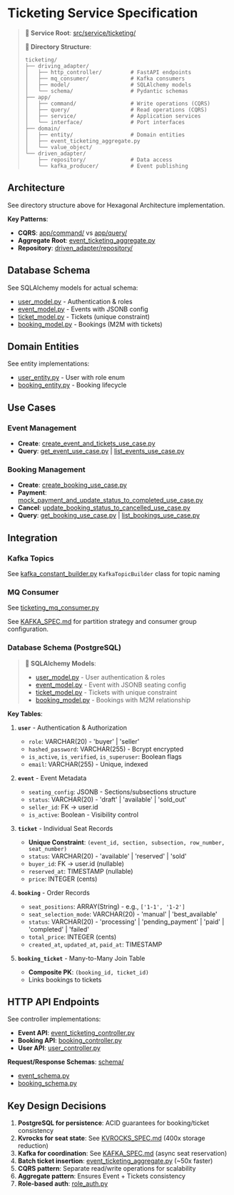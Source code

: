 # Ticketing Service Specification

> **📂 Service Root**: [src/service/ticketing/](../src/service/ticketing/)
>
> **📁 Directory Structure**:
> ```
> ticketing/
> ├── driving_adapter/
> │   ├── http_controller/         # FastAPI endpoints
> │   ├── mq_consumer/             # Kafka consumers
> │   ├── model/                   # SQLAlchemy models
> │   └── schema/                  # Pydantic schemas
> ├── app/
> │   ├── command/                 # Write operations (CQRS)
> │   ├── query/                   # Read operations (CQRS)
> │   ├── service/                 # Application services
> │   └── interface/               # Port interfaces
> ├── domain/
> │   ├── entity/                  # Domain entities
> │   ├── event_ticketing_aggregate.py
> │   └── value_object/
> └── driven_adapter/
>     ├── repository/              # Data access
>     └── kafka_producer/          # Event publishing
> ```

## Architecture

See directory structure above for Hexagonal Architecture implementation.

**Key Patterns**:
- **CQRS**: [app/command/](../src/service/ticketing/app/command/) vs [app/query/](../src/service/ticketing/app/query/)
- **Aggregate Root**: [event_ticketing_aggregate.py](../src/service/ticketing/domain/event_ticketing_aggregate.py)
- **Repository**: [driven_adapter/repository/](../src/service/ticketing/driven_adapter/repository/)

## Database Schema

See SQLAlchemy models for actual schema:
- [user_model.py](../src/service/ticketing/driven_adapter/model/user_model.py) - Authentication & roles
- [event_model.py](../src/service/ticketing/driven_adapter/model/event_model.py) - Events with JSONB config
- [ticket_model.py](../src/service/ticketing/driven_adapter/model/ticket_model.py) - Tickets (unique constraint)
- [booking_model.py](../src/service/ticketing/driven_adapter/model/booking_model.py) - Bookings (M2M with tickets)

## Domain Entities

See entity implementations:
- [user_entity.py](../src/service/ticketing/domain/entity/user_entity.py) - User with role enum
- [booking_entity.py](../src/service/ticketing/domain/entity/booking_entity.py) - Booking lifecycle

## Use Cases

### Event Management
- **Create**: [create_event_and_tickets_use_case.py](../src/service/ticketing/app/command/create_event_and_tickets_use_case.py)
- **Query**: [get_event_use_case.py](../src/service/ticketing/app/query/get_event_use_case.py) | [list_events_use_case.py](../src/service/ticketing/app/query/list_events_use_case.py)

### Booking Management
- **Create**: [create_booking_use_case.py](../src/service/ticketing/app/command/create_booking_use_case.py)
- **Payment**: [mock_payment_and_update_status_to_completed_use_case.py](../src/service/ticketing/app/command/mock_payment_and_update_status_to_completed_use_case.py)
- **Cancel**: [update_booking_status_to_cancelled_use_case.py](../src/service/ticketing/app/command/update_booking_status_to_cancelled_use_case.py)
- **Query**: [get_booking_use_case.py](../src/service/ticketing/app/query/get_booking_use_case.py) | [list_bookings_use_case.py](../src/service/ticketing/app/query/list_bookings_use_case.py)

## Integration

### Kafka Topics
See [kafka_constant_builder.py](../src/platform/message_queue/kafka_constant_builder.py) `KafkaTopicBuilder` class for topic naming

### MQ Consumer
See [ticketing_mq_consumer.py](../src/service/ticketing/driving_adapter/mq_consumer/ticketing_mq_consumer.py)

See [KAFKA_SPEC.md](KAFKA_SPEC.md) for partition strategy and consumer group configuration.

### Database Schema (PostgreSQL)

> **📁 SQLAlchemy Models**:
> - [user_model.py](../src/service/ticketing/driven_adapter/model/user_model.py) - User authentication & roles
> - [event_model.py](../src/service/ticketing/driven_adapter/model/event_model.py) - Event with JSONB seating config
> - [ticket_model.py](../src/service/ticketing/driven_adapter/model/ticket_model.py) - Tickets with unique constraint
> - [booking_model.py](../src/service/ticketing/driven_adapter/model/booking_model.py) - Bookings with M2M relationship

**Key Tables**:

1. **`user`** - Authentication & Authorization
   - `role`: VARCHAR(20) - 'buyer' | 'seller'
   - `hashed_password`: VARCHAR(255) - Bcrypt encrypted
   - `is_active`, `is_verified`, `is_superuser`: Boolean flags
   - `email`: VARCHAR(255) - Unique, indexed

2. **`event`** - Event Metadata
   - `seating_config`: JSONB - Sections/subsections structure
   - `status`: VARCHAR(20) - 'draft' | 'available' | 'sold_out'
   - `seller_id`: FK → user.id
   - `is_active`: Boolean - Visibility control

3. **`ticket`** - Individual Seat Records
   - **Unique Constraint**: `(event_id, section, subsection, row_number, seat_number)`
   - `status`: VARCHAR(20) - 'available' | 'reserved' | 'sold'
   - `buyer_id`: FK → user.id (nullable)
   - `reserved_at`: TIMESTAMP (nullable)
   - `price`: INTEGER (cents)

4. **`booking`** - Order Records
   - `seat_positions`: ARRAY(String) - e.g., `['1-1', '1-2']`
   - `seat_selection_mode`: VARCHAR(20) - 'manual' | 'best_available'
   - `status`: VARCHAR(20) - 'processing' | 'pending_payment' | 'paid' | 'completed' | 'failed'
   - `total_price`: INTEGER (cents)
   - `created_at`, `updated_at`, `paid_at`: TIMESTAMP

5. **`booking_ticket`** - Many-to-Many Join Table
   - **Composite PK**: `(booking_id, ticket_id)`
   - Links bookings to tickets

## HTTP API Endpoints

See controller implementations:
- **Event API**: [event_ticketing_controller.py](../src/service/ticketing/driving_adapter/http_controller/event_ticketing_controller.py)
- **Booking API**: [booking_controller.py](../src/service/ticketing/driving_adapter/http_controller/booking_controller.py)
- **User API**: [user_controller.py](../src/service/ticketing/driving_adapter/http_controller/user_controller.py)

**Request/Response Schemas**: [schema/](../src/service/ticketing/driving_adapter/schema/)
- [event_schema.py](../src/service/ticketing/driving_adapter/schema/event_schema.py)
- [booking_schema.py](../src/service/ticketing/driving_adapter/schema/booking_schema.py)

## Key Design Decisions

1. **PostgreSQL for persistence**: ACID guarantees for booking/ticket consistency
2. **Kvrocks for seat state**: See [KVROCKS_SPEC.md](KVROCKS_SPEC.md) (400x storage reduction)
3. **Kafka for coordination**: See [KAFKA_SPEC.md](KAFKA_SPEC.md) (async seat reservation)
4. **Batch ticket insertion**: [event_ticketing_aggregate.py](../src/service/ticketing/domain/event_ticketing_aggregate.py) (~50x faster)
5. **CQRS pattern**: Separate read/write operations for scalability
6. **Aggregate pattern**: Ensures Event + Tickets consistency
7. **Role-based auth**: [role_auth.py](../src/service/ticketing/app/service/role_auth.py)
